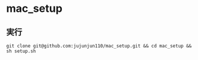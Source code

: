 # mac_setup

## 実行
`git clone git@github.com:jujunjun110/mac_setup.git && cd mac_setup && sh setup.sh`
